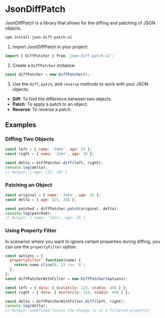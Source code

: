 # JsonDiffPatch
JsonDiffPatch is a library that allows for the diffing and patching of JSON objects.

```bash
npm install json-diff-patch-v2
```

1. Import JsonDiffPatch in your project:

```javascript
import { DiffPatcher } from 'json-diff-patch-v2';
```

2. Create a `DiffPatcher` instance:

```javascript
const diffPatcher = new DiffPatcher();
```

3. Use the `diff`, `patch`, and `reverse` methods to work with your JSON objects:

- **Diff**: To find the difference between two objects.
- **Patch**: To apply a patch to an object.
- **Reverse**: To reverse a patch.

## Examples

### Diffing Two Objects

```javascript
const left = { name: 'John', age: 25 };
const right = { name: 'John', age: 26 };

const delta = diffPatcher.diff(left, right);
console.log(delta);
// Output: { age: [25, 26] }
```

### Patching an Object

```javascript
const original = { name: 'John', age: 25 };
const delta = { age: [25, 26] };

const patched = diffPatcher.patch(original, delta);
console.log(patched);
// Output: { name: 'John', age: 26 }
```

### Using Property Filter

In scenarios where you want to ignore certain properties during diffing, you can use the `propertyFilter` option.

```javascript
const options = {
  propertyFilter: function(name) {
    return name.slice(0, 1) !== '$';
  },
};
const diffPatcherWithFilter = new DiffPatcher(options);

const left = { data: { $volatile: 123, stable: 456 } };
const right = { data: { $volatile: 124, stable: 456 } };

const delta = diffPatcherWithFilter.diff(left, right);
console.log(delta);
// Output: undefined (since the change is in a filtered property)
```
